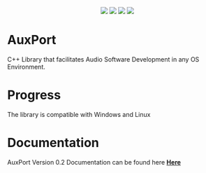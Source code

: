  <p align="center"><img src="https://img.shields.io/github/issues/inpinseptipin/AuxPort"> <img src="https://img.shields.io/github/stars/inpinseptipin/AuxPort"> <img src="https://img.shields.io/badge/Languages-3-red> <img src="https://img.shields.io/github/stars/inpinseptipin/AuxPort"> <img src="https://img.shields.io/github/license/inpinseptipin/AuxPort"></p>

# AuxPort
C++ Library that facilitates Audio Software Development in any OS Environment. 
 
# Progress

The library is compatible with Windows and Linux
 
# Documentation

AuxPort Version 0.2 Documentation can be found here **[Here](https://inpinseptipin.github.io/AuxPort/)**
